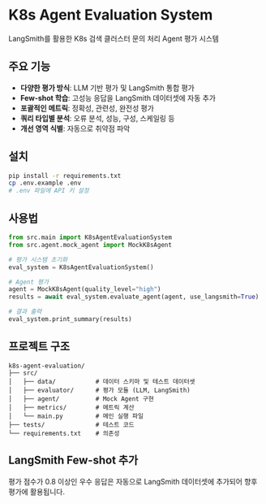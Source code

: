 # K8s Agent Evaluation System

LangSmith를 활용한 K8s 검색 클러스터 문의 처리 Agent 평가 시스템

## 주요 기능

- **다양한 평가 방식**: LLM 기반 평가 및 LangSmith 통합 평가
- **Few-shot 학습**: 고성능 응답을 LangSmith 데이터셋에 자동 추가
- **포괄적인 메트릭**: 정확성, 관련성, 완전성 평가
- **쿼리 타입별 분석**: 오류 분석, 성능, 구성, 스케일링 등
- **개선 영역 식별**: 자동으로 취약점 파악

## 설치

```bash
pip install -r requirements.txt
cp .env.example .env
# .env 파일에 API 키 설정
```

## 사용법

```python
from src.main import K8sAgentEvaluationSystem
from src.agent.mock_agent import MockK8sAgent

# 평가 시스템 초기화
eval_system = K8sAgentEvaluationSystem()

# Agent 평가
agent = MockK8sAgent(quality_level="high")
results = await eval_system.evaluate_agent(agent, use_langsmith=True)

# 결과 출력
eval_system.print_summary(results)
```

## 프로젝트 구조

```
k8s-agent-evaluation/
├── src/
│   ├── data/           # 데이터 스키마 및 테스트 데이터셋
│   ├── evaluator/      # 평가 모듈 (LLM, LangSmith)
│   ├── agent/          # Mock Agent 구현
│   ├── metrics/        # 메트릭 계산
│   └── main.py         # 메인 실행 파일
├── tests/              # 테스트 코드
└── requirements.txt    # 의존성
```

## LangSmith Few-shot 추가

평가 점수가 0.8 이상인 우수 응답은 자동으로 LangSmith 데이터셋에 추가되어 향후 평가에 활용됩니다.